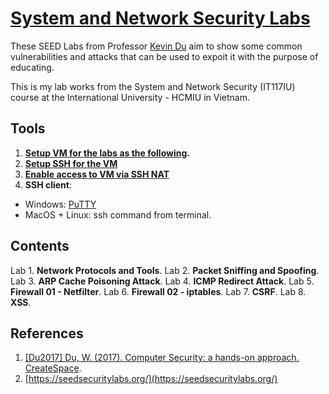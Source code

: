 # [System and Network Security Labs](https://seedsecuritylabs.org/) 
These SEED Labs from Professor [Kevin Du](https://github.com/kevin-w-du) aim to show some common vulnerabilities and attacks that can be used to expoit it with the purpose of educating.

This is my lab works from the System and Network Security (IT117IU) course at the International University - HCMIU in Vietnam.  

## Tools 

1. **[Setup VM for the labs as the following](https://github.com/seed-labs/seed-labs/blob/master/manuals/vm/seedvm-manual.md).**
2. **[Setup SSH for the VM](https://www.cyberciti.biz/faq/ubuntu-linux-install-openssh-server/)**
3. **[Enable access to VM via SSH NAT](https://bobcares.com/blog/virtualbox-ssh-nat/)**
4. **SSH client**:
- Windows: [PuTTY](https://www.putty.org/)
- MacOS + Linux: ssh command from terminal.

## Contents

Lab 1. **Network Protocols and Tools**.
Lab 2. **Packet Sniffing and Spoofing**.
Lab 3. **ARP Cache Poisoning Attack**.
Lab 4. **ICMP Redirect Attack**.
Lab 5. **Firewall 01 - Netfilter**.
Lab 6. **Firewall 02 - iptables**.
Lab 7. **CSRF**.
Lab 8. **XSS**.

## References

1. [[Du2017] Du, W. (2017). Computer Security: a hands-on approach. CreateSpace](https://www.amazon.com/Computer-Security-Hands-Approach-Wenliang/dp/154836794X).
2. [https://seedsecuritylabs.org/](https://seedsecuritylabs.org/)



